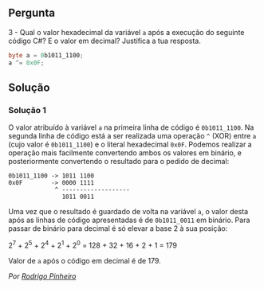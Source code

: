 ## Pergunta
3 - Qual o valor hexadecimal da variável `a` após a execução do seguinte código
C#? E o valor em decimal? Justifica a tua resposta.

```cs
byte a = 0b1011_1100;
a ^= 0x0F;
```

## Solução

### Solução 1
O valor atribuído à variável `a` na primeira linha de código é `0b1011_1100`. Na
segunda linha de código está a ser realizada uma operação `^` (XOR) entre `a`
(cujo valor é `0b1011_1100`) e o literal hexadecimal `0x0F`. Podemos realizar a
operação mais facilmente convertendo ambos os valores em binário, e
posteriormente convertendo o resultado para o pedido de decimal:

```text
0b1011_1100 -> 1011 1100
0x0F        -> 0000 1111
             ^ -------------------
               1011 0011
```
Uma vez que o resultado é guardado de volta na variável `a`, o valor desta após as linhas de código apresentadas é de `0b1011_0011` em binário.
Para passar de binário para decimal é só elevar a base 2 à sua posição:

2<sup>7</sup> + 2<sup>5</sup> + 2<sup>4</sup> + 2<sup>1</sup> + 2<sup>0</sup>
= 128 + 32 + 16 + 2 + 1
= 179

Valor de `a` após o código em decimal é de 179.

*Por [Rodrigo Pinheiro](https://github.com/RodrigoPrinheiro)*
